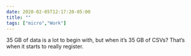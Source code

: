 ```yaml
---
date: 2020-02-05T12:17:20-05:00
title: ""
tags: ["micro","Work"]
---
```

35 GB of data is a lot to begin with, but when it’s 35 GB of CSVs? That’s when it starts to really register.
